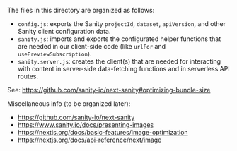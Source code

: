 The files in this directory are organized as follows:

- `config.js`: exports the Sanity `projectId`, `dataset`, `apiVersion`, and other Sanity client configuration data.
- `sanity.js`: imports and exports the configurated helper functions that are needed in our client-side code (like `urlFor` and `usePreviewSubscription`).
- `sanity.server.js`: creates the client(s) that are needed for interacting with content in server-side data-fetching functions and in serverless API routes.

See: https://github.com/sanity-io/next-sanity#optimizing-bundle-size

Miscellaneous info (to be organized later):

- https://github.com/sanity-io/next-sanity
- https://www.sanity.io/docs/presenting-images
- https://nextjs.org/docs/basic-features/image-optimization
- https://nextjs.org/docs/api-reference/next/image
